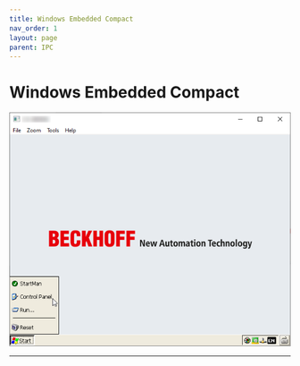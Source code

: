 ```yaml
---
title: Windows Embedded Compact 
nav_order: 1
layout: page
parent: IPC
---
```


# Windows Embedded Compact 

![ce1](ce1.png "ce1")


---